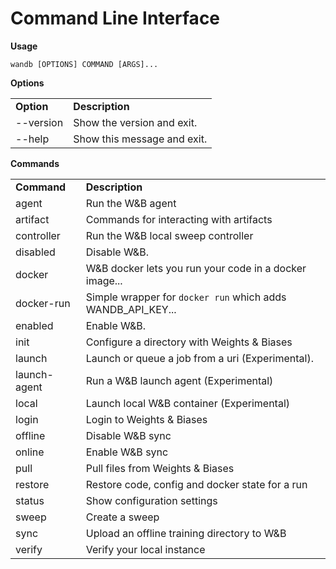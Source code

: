 # Command Line Interface

**Usage**

`wandb [OPTIONS] COMMAND [ARGS]...`

**Options**

|            |                             |
| ---------- | --------------------------- |
| **Option** | **Description**             |
| --version  | Show the version and exit.  |
| --help     | Show this message and exit. |

**Commands**

|              |                                                               |
| ------------ | ------------------------------------------------------------- |
| **Command**  | **Description**                                               |
| agent        | Run the W\&B agent                                            |
| artifact     | Commands for interacting with artifacts                       |
| controller   | Run the W\&B local sweep controller                           |
| disabled     | Disable W\&B.                                                 |
| docker       | W\&B docker lets you run your code in a docker image...       |
| docker-run   | Simple wrapper for `docker run` which adds WANDB\_API\_KEY... |
| enabled      | Enable W\&B.                                                  |
| init         | Configure a directory with Weights & Biases                   |
| launch       | Launch or queue a job from a uri (Experimental).              |
| launch-agent | Run a W\&B launch agent (Experimental)                        |
| local        | Launch local W\&B container (Experimental)                    |
| login        | Login to Weights & Biases                                     |
| offline      | Disable W\&B sync                                             |
| online       | Enable W\&B sync                                              |
| pull         | Pull files from Weights & Biases                              |
| restore      | Restore code, config and docker state for a run               |
| status       | Show configuration settings                                   |
| sweep        | Create a sweep                                                |
| sync         | Upload an offline training directory to W\&B                  |
| verify       | Verify your local instance                                    |
